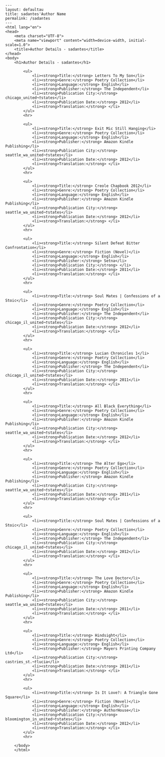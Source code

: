 
    ---
    layout: defaultau
    title: sadantes'Author Name 
    permalink: /sadantes
    ---
    <html lang="en">
    <head>
        <meta charset="UTF-8">
        <meta name="viewport" content="width=device-width, initial-scale=1.0">
        <title>Author Details - sadantes</title>
    </head>
    <body>
        <h1>Author Details - sadantes</h1>
        
            <ul>
                <li><strong>Title:</strong> Letters To My Son</li>
                <li><strong>Genre:</strong> Poetry Collection</li>
                <li><strong>Language:</strong> English</li>
                <li><strong>Publisher:</strong> The Independent</li>
                <li><strong>Publication City:</strong> chicago_united¬†states</li>
                <li><strong>Publication Date:</strong> 2012</li>
                <li><strong>Translation:</strong> </li>
            </ul>
            <hr>
            
            <ul>
                <li><strong>Title:</strong> Exit Mic Still Hanging</li>
                <li><strong>Genre:</strong> Poetry Collection</li>
                <li><strong>Language:</strong> English</li>
                <li><strong>Publisher:</strong> Amazon Kindle Publishing</li>
                <li><strong>Publication City:</strong> seattle_wa_united¬†states</li>
                <li><strong>Publication Date:</strong> 2012</li>
                <li><strong>Translation:</strong> </li>
            </ul>
            <hr>
            
            <ul>
                <li><strong>Title:</strong> Creole Chapbook 2012</li>
                <li><strong>Genre:</strong> Poetry Collection</li>
                <li><strong>Language:</strong> English</li>
                <li><strong>Publisher:</strong> Amazon Kindle Publishing</li>
                <li><strong>Publication City:</strong> seattle_wa_united¬†states</li>
                <li><strong>Publication Date:</strong> 2012</li>
                <li><strong>Translation:</strong> </li>
            </ul>
            <hr>
            
            <ul>
                <li><strong>Title:</strong> Silent Defeat Bitter Confrontation</li>
                <li><strong>Genre:</strong> Fiction (Novel)</li>
                <li><strong>Language:</strong> English</li>
                <li><strong>Publisher:</strong> Setna</li>
                <li><strong>Publication City:</strong> </li>
                <li><strong>Publication Date:</strong> 2011</li>
                <li><strong>Translation:</strong> </li>
            </ul>
            <hr>
            
            <ul>
                <li><strong>Title:</strong> Soul Mates | Confessions of a Stoic</li>
                <li><strong>Genre:</strong> Poetry Collection</li>
                <li><strong>Language:</strong> English</li>
                <li><strong>Publisher:</strong> The Independent</li>
                <li><strong>Publication City:</strong> chicago_il_united¬†states</li>
                <li><strong>Publication Date:</strong> 2012</li>
                <li><strong>Translation:</strong> </li>
            </ul>
            <hr>
            
            <ul>
                <li><strong>Title:</strong> Lucian Chronicles 1</li>
                <li><strong>Genre:</strong> Poetry Collection</li>
                <li><strong>Language:</strong> English</li>
                <li><strong>Publisher:</strong> The Independent</li>
                <li><strong>Publication City:</strong> chicago_il_united¬†states</li>
                <li><strong>Publication Date:</strong> 2011</li>
                <li><strong>Translation:</strong> </li>
            </ul>
            <hr>
            
            <ul>
                <li><strong>Title:</strong> All Black Everything</li>
                <li><strong>Genre:</strong> Poetry Collection</li>
                <li><strong>Language:</strong> English</li>
                <li><strong>Publisher:</strong> Amazon Kindle Publishing</li>
                <li><strong>Publication City:</strong> seattle_wa_united¬†states</li>
                <li><strong>Publication Date:</strong> 2012</li>
                <li><strong>Translation:</strong> </li>
            </ul>
            <hr>
            
            <ul>
                <li><strong>Title:</strong> The Alter Ego</li>
                <li><strong>Genre:</strong> Poetry Collection</li>
                <li><strong>Language:</strong> English</li>
                <li><strong>Publisher:</strong> Amazon Kindle Publishing</li>
                <li><strong>Publication City:</strong> seattle_wa_united¬†states</li>
                <li><strong>Publication Date:</strong> 2011</li>
                <li><strong>Translation:</strong> </li>
            </ul>
            <hr>
            
            <ul>
                <li><strong>Title:</strong> Soul Mates | Confessions of a Stoic</li>
                <li><strong>Genre:</strong> Poetry Collection</li>
                <li><strong>Language:</strong> English</li>
                <li><strong>Publisher:</strong> The Independent</li>
                <li><strong>Publication City:</strong> chicago_il_united¬†states</li>
                <li><strong>Publication Date:</strong> 2012</li>
                <li><strong>Translation:</strong> </li>
            </ul>
            <hr>
            
            <ul>
                <li><strong>Title:</strong> The Love Doctor</li>
                <li><strong>Genre:</strong> Poetry Collection</li>
                <li><strong>Language:</strong> English</li>
                <li><strong>Publisher:</strong> Amazon Kindle Publishing</li>
                <li><strong>Publication City:</strong> seattle_wa_united¬†states</li>
                <li><strong>Publication Date:</strong> 2011</li>
                <li><strong>Translation:</strong> </li>
            </ul>
            <hr>
            
            <ul>
                <li><strong>Title:</strong> Hindsight</li>
                <li><strong>Genre:</strong> Poetry Collection</li>
                <li><strong>Language:</strong> English</li>
                <li><strong>Publisher:</strong> Mayers Printing Company Ltd</li>
                <li><strong>Publication City:</strong> castries_st.¬†lucia</li>
                <li><strong>Publication Date:</strong> 2011</li>
                <li><strong>Translation:</strong> </li>
            </ul>
            <hr>
            
            <ul>
                <li><strong>Title:</strong> Is It Love?: A Triangle Gone Square</li>
                <li><strong>Genre:</strong> Fiction (Novel)</li>
                <li><strong>Language:</strong> English</li>
                <li><strong>Publisher:</strong> AuthorHouse</li>
                <li><strong>Publication City:</strong> bloomington_in_united¬†states</li>
                <li><strong>Publication Date:</strong> 2012</li>
                <li><strong>Translation:</strong> </li>
            </ul>
            <hr>
            
        </body>
        </html>
        